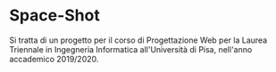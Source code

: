 # Space-Shot
Si tratta di un progetto per il corso di Progettazione Web per la Laurea Triennale in Ingegneria Informatica all'Università di Pisa, nell'anno accademico 2019/2020. 
